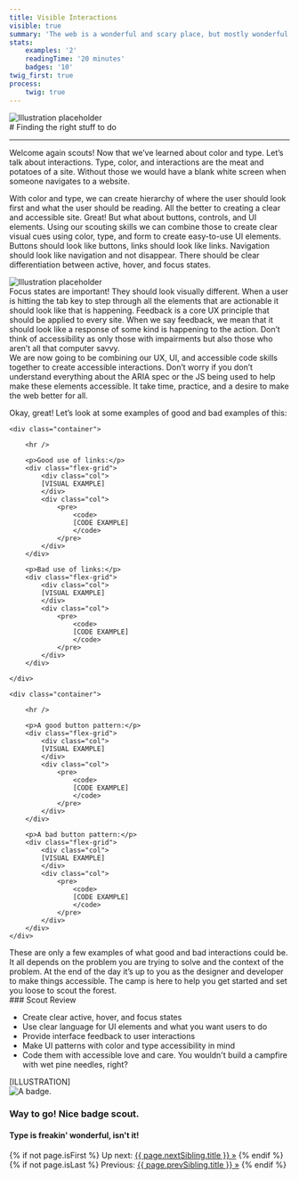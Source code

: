```yaml
---
title: Visible Interactions
visible: true
summary: 'The web is a wonderful and scary place, but mostly wonderful. The access to information is astounding but most of it, is only accessible to those who are without impairments. The following manuals within the online camp is to get you ready for the'
stats:
    examples: '2'
    readingTime: '20 minutes'
    badges: '10'
twig_first: true
process:
    twig: true
---
```

<section>
    <img src="/user/pages/04.interaction/touch-hero-placeholder.png" alt="Illustration placeholder" />
</section>

<section>
<div class="container--content" markdown="1">
# Finding the right stuff to do

---

Welcome again scouts! Now that we’ve learned about color and type. Let’s talk about interactions. Type, color, and interactions are the meat and potatoes of a site. Without those we would have a blank white screen when someone navigates to a website.

With color and type, we can create hierarchy of where the user should look first and what the user should be reading. All the better to creating a clear and accessible site. Great! But what about buttons, controls, and UI elements. Using our scouting skills we can combine those to create clear visual cues using color, type, and form to create easy-to-use UI elements.  Buttons should look like buttons, links should look like links. Navigation should look like navigation and not disappear. There should be clear differentiation between active, hover, and focus states.
</div>
</section>

<section class="pt--30 pb--30">
    <img src="/user/themes/camp/images/illustration-placeholder.png" alt="Illustration placeholder" />
</section>

<section>
<div class="container--content section--marg">
<div class="box purple stripe" markdown="1">
Focus states are important! They should look visually different. When a user is hitting the tab key to step through all the elements that are actionable it should look like that is happening. Feedback is a core UX principle that should be applied to every site. When we say feedback, we mean that it should look like a response of some kind is happening to the action. Don’t think of accessibility as only those with impairments but also those who aren’t all that computer savvy.
</div>
</div>
</section>

<section>
<div class="container--content" markdown="1">
We are now going to be combining our UX, UI, and accessible code skills together to create accessible interactions. Don’t worry if you don’t understand everything about the ARIA spec or the JS being used to help make these elements accessible. It take time, practice, and a desire to make the web better for all.
</div>
    <div class="container--content">
        <p>Okay, great! Let’s look at some examples of good and bad examples of this:</p>
    </div>

    <div class="container">

        <hr />

        <p>Good use of links:</p>
        <div class="flex-grid">
            <div class="col">
            [VISUAL EXAMPLE]
            </div>
            <div class="col">
                <pre>
                    <code>
                    [CODE EXAMPLE]
                    </code>
                </pre>
            </div>
        </div>

        <p>Bad use of links:</p>
        <div class="flex-grid">
            <div class="col">
            [VISUAL EXAMPLE]
            </div>
            <div class="col">
                <pre>
                    <code>
                    [CODE EXAMPLE]
                    </code>
                </pre>
            </div>
        </div>

    </div>

    <div class="container">

        <hr />

        <p>A good button pattern:</p>
        <div class="flex-grid">
            <div class="col">
            [VISUAL EXAMPLE]
            </div>
            <div class="col">
                <pre>
                    <code>
                    [CODE EXAMPLE]
                    </code>
                </pre>
            </div>
        </div>

        <p>A bad button pattern:</p>
        <div class="flex-grid">
            <div class="col">
            [VISUAL EXAMPLE]
            </div>
            <div class="col">
                <pre>
                    <code>
                    [CODE EXAMPLE]
                    </code>
                </pre>
            </div>
        </div>
    </div>
</section>

<section>
<div class="container--content" markdown="1">
These are only a few examples of what good and bad interactions could be. It all depends on the problem you are trying to solve and the context of the problem. At the end of the day it’s up to you as the designer and developer to make things accessible. The camp is here to help you get started and set you loose to scout the forest.
</div>
</section>

<section>
<div class="container--content" markdown="1">
### Scout Review

* Create clear active, hover, and focus states
* Use clear language for UI elements and what you want users to do
* Provide interface feedback to user interactions
* Make UI patterns with color and type accessibility in mind
* Code them with accessible love and care. You wouldn't build a campfire with wet pine needles, right?
</div>
</section>

<section>
[ILLUSTRATION]
</section>

<section class="section--badge-cta section--badge-cta__yellow mt--60">
    <div class="container">
        <div class="flex-grid--gutters">
            <div class="col--width__four">
                <div class="badge--box">
                    <img class="img--badge badge--dispatch" alt="A badge." src="/user/pages/01.home/badge-star-holder.png" data-section="interaction" data-badge="visibleInteractions">
                </div>
            </div>
            <div class="col--width__eight">
                <h3>Way to go! Nice badge scout.</h3>
                <h4>Type is freakin' wonderful, isn't it!</h4>
                {% if not page.isFirst %}
                    <span>Up next: </span><a href="{{ page.nextSibling.url }}">{{ page.nextSibling.title }} &raquo;</a>
                {% endif %}
                {% if not page.isLast %}
                    <span>Previous: </span><a href="{{ page.prevSibling.url }}">{{ page.prevSibling.title }} &raquo;</a>
                {% endif %}
            </div>
        </div>
    </div>
</section>
